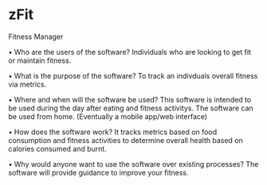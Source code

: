 # zFit
Fitness Manager


• Who are the users of the software?
Individuals who are looking to get fit or maintain fitness.

• What is the purpose of the software?
To track an indivduals overall fitness via metrics.

• Where and when will the software be used?
This software is intended to be used during the day after eating and fitness activitys. The software can be used from home. (Eventually a mobile app/web interface)

• How does the software work?
It tracks metrics based on food consumption and fitness activities to determine overall health based on calories consumed and burnt.

• Why would anyone want to use the software over existing processes?
The software will provide guidance to improve your fitness. 
